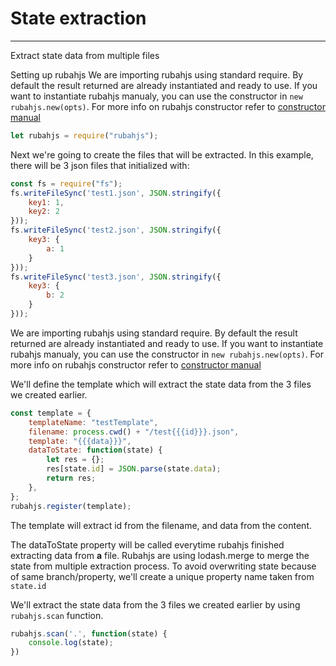 # State extraction
---

Extract state data from multiple files


Setting up rubahjs
We are importing rubahjs using standard require. By default the result returned are already instantiated and
ready to use. If you want to instantiate rubahjs manualy, you can use the constructor in ```new rubahjs.new(opts)```.
For more info on rubahjs constructor refer to [constructor manual](doc/compiled/constructor.md)

```js
let rubahjs = require("rubahjs");
```




Next we're going to create the files that will be extracted. In this example, there will be 3 json files that initialized
with:

```js
const fs = require("fs");
fs.writeFileSync('test1.json', JSON.stringify({
    key1: 1,
    key2: 2
}));
fs.writeFileSync('test2.json', JSON.stringify({
    key3: {
        a: 1
    }
}));
fs.writeFileSync('test3.json', JSON.stringify({
    key3: {
        b: 2
    }
}));
```

We are importing rubahjs using standard require. By default the result returned are already instantiated and
ready to use. If you want to instantiate rubahjs manualy, you can use the constructor in ```new rubahjs.new(opts)```.
For more info on rubahjs constructor refer to [constructor manual](doc/compiled/constructor.md)


We'll define the template which will extract the state data from the 3 files we created earlier.

```js
const template = {
    templateName: "testTemplate",
    filename: process.cwd() + "/test{{{id}}}.json",
    template: "{{{data}}}",
    dataToState: function(state) {
        let res = {};
        res[state.id] = JSON.parse(state.data);
        return res;
    },
};
rubahjs.register(template);
```

The template will extract id from the filename, and data from the content.

The dataToState property will be called everytime rubahjs finished extracting data from **a** file. Rubahjs are using
lodash.merge to merge the state from multiple extraction process. To avoid overwriting state because of same branch/property,
we'll create a unique property name taken from ```state.id```


We'll extract the state data from the 3 files we created earlier by using ```rubahjs.scan``` function.

```js
rubahjs.scan('.', function(state) {
    console.log(state);
})
```




